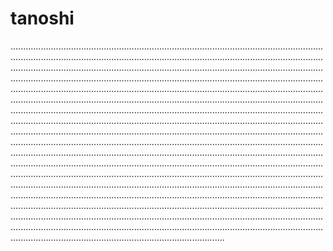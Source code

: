 # tanoshi
.............................................................................................................................................................................................................................................................................................................................................................................................................................................................................................................................................................................................................................................................................................................................................................................................................................................................................................................................................................................................................................................................................................................................................................................................................................................................................................................................................................................................................................................................................................................................................................................................................................................................................................................................................................................................................................................................................................................................................................................................................................................................................................................................................................................................................................................................................................................................................................................................................